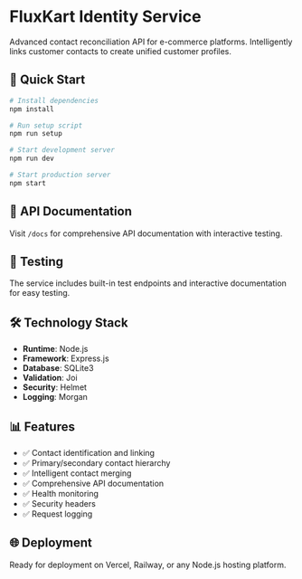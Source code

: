 # FluxKart Identity Service

Advanced contact reconciliation API for e-commerce platforms. Intelligently links customer contacts to create unified customer profiles.

## 🚀 Quick Start

```bash
# Install dependencies
npm install

# Run setup script
npm run setup

# Start development server
npm run dev

# Start production server
npm start
```

## 📖 API Documentation

Visit `/docs` for comprehensive API documentation with interactive testing.

## 🧪 Testing

The service includes built-in test endpoints and interactive documentation for easy testing.

## 🛠️ Technology Stack

- **Runtime**: Node.js
- **Framework**: Express.js
- **Database**: SQLite3
- **Validation**: Joi
- **Security**: Helmet
- **Logging**: Morgan

## 📊 Features

- ✅ Contact identification and linking
- ✅ Primary/secondary contact hierarchy
- ✅ Intelligent contact merging
- ✅ Comprehensive API documentation
- ✅ Health monitoring
- ✅ Security headers
- ✅ Request logging

## 🌐 Deployment

Ready for deployment on Vercel, Railway, or any Node.js hosting platform.
